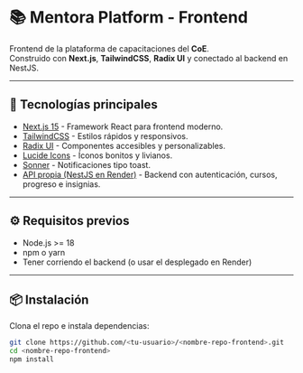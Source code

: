 # 📚 Mentora Platform - Frontend

Frontend de la plataforma de capacitaciones del **CoE**.  
Construido con **Next.js**, **TailwindCSS**, **Radix UI** y conectado al backend en NestJS.

---

## 🚀 Tecnologías principales
- [Next.js 15](https://nextjs.org/) - Framework React para frontend moderno.
- [TailwindCSS](https://tailwindcss.com/) - Estilos rápidos y responsivos.
- [Radix UI](https://www.radix-ui.com/) - Componentes accesibles y personalizables.
- [Lucide Icons](https://lucide.dev/) - Íconos bonitos y livianos.
- [Sonner](https://sonner.emilkowal.ski/) - Notificaciones tipo toast.
- [API propia (NestJS en Render)](https://coe-backend-l1tt.onrender.com/api) - Backend con autenticación, cursos, progreso e insignias.

---

## ⚙️ Requisitos previos 
- Node.js >= 18
- npm o yarn
- Tener corriendo el backend (o usar el desplegado en Render)

---

## 📦 Instalación
Clona el repo e instala dependencias:

```bash
git clone https://github.com/<tu-usuario>/<nombre-repo-frontend>.git
cd <nombre-repo-frontend>
npm install